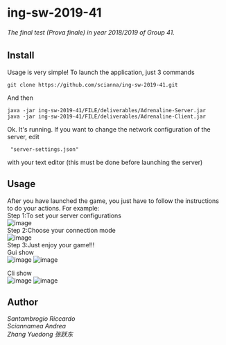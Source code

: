 # ing-sw-2019-41
###### The final test (Prova finale) in year 2018/2019 of Group 41.

## Install
Usage is very simple! To launch the application, just 3 commands

    git clone https://github.com/scianna/ing-sw-2019-41.git

And then

    java -jar ing-sw-2019-41/FILE/deliverables/Adrenaline-Server.jar
    java -jar ing-sw-2019-41/FILE/deliverables/Adrenaline-Client.jar

Ok. It's running. If you want to change the network configuration of the server,
edit

     "server-settings.json"

with your text editor (this must be done before launching the server)

## Usage
After you have launched the game, you just have to follow the instructions to do your actions.
For example:   
Step 1:To set your server configurations   
![image](https://github.com/scianna/ing-sw-2019-41/blob/master/readme_pic/serversetting.png)   
Step 2:Choose your connection mode     
![image](https://github.com/scianna/ing-sw-2019-41/blob/master/readme_pic/socketentry.png)     
Step 3:Just enjoy your game!!!    
Gui show  
![image](https://github.com/scianna/ing-sw-2019-41/blob/master/readme_pic/guiselectavatar.png)
![image](https://github.com/scianna/ing-sw-2019-41/blob/master/readme_pic/guigameinterface.png)  
   
Cli show   
![image](https://github.com/scianna/ing-sw-2019-41/blob/master/readme_pic/cligameflow.png)
![image](https://github.com/scianna/ing-sw-2019-41/blob/master/readme_pic/cligameflow2.png)
   
   




## Author

_Santambrogio Riccardo_  
_Sciannamea Andrea_   
_Zhang Yuedong 张跃东_

